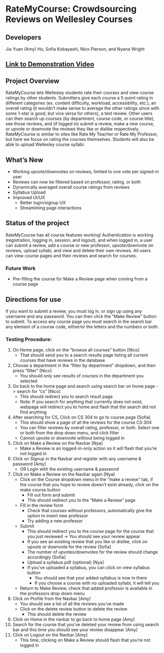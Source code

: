 # RateMyCourse: Crowdsourcing Reviews on Wellesley Courses
## Developers
Jia Yuan (Amy) Hu, Sofia Kobayashi, Nico Pierson, and Nyana Wright

## [Link to Demonstration Video](https://drive.google.com/file/d/1pyZEbWsQNXyZpiFgnExQcneoWgqs16VS/view?usp=sharing)

## Project Overview
RateMyCourse lets Wellesley students rate their courses and view course ratings by other students. Submitters give each course a 5-point rating in different categories (ex. content difficulty, workload, accessibility, etc.), an overall rating (it wouldn’t make sense to average the other ratings since with some 1-star is good, but vice versa for others), a text review. Other users can then search up courses (by department, course code, or course title), see those reviews, and (if logged in) submit a review, make a new course, or upvote or downvote the reviews they like or dislike respectively. RateMyCourse is similar to sites like Rate My Teacher or Rate My Professor, but here we focus on rating the courses themselves. Students will also be able to upload Wellesley course syllabi. 

## What’s New
- Working upvote/downvotes on reviews, limited to one vote per signed-in user
- Reviews can now be filtered based on professor, rating, or both
- Dynamically averaged overall course ratings from reviews
- Syllabus Upload
- Improved UI/UX
    - Better login/signup UX
    - Streamlining page interactions

## Status of the project
RateMyCourse has all course features working! Authentication is working (registration, logging in, session, and logout), and when logged in, a user can submit a review, add a course or new professor, upvote/downvote on reviews, upload syllabi, and view and delete their own reviews. All users can view course pages and their reviews and search for courses.

### Future Work
- Pre-filling the course for Make a Review page when coming from a course page

## Directions for use
If you want to submit a review, you must log in, or sign up using any username and any password. You can then click the “Make Review” button to submit. To access any course page you must search in the search bar any element of a course code, either/or the letters and the numbers or both. 

### Testing Procedure:
1. On Home page, click on the “browse all courses” button [Nico]
    - That should send you to a search results page listing all current courses that have reviews in the database
2. Choose a department in the “filter by department” dropdown, and then press “filter” [Nico]
    - You should only see results of courses in the department you selected
3. Go back to the home page and search using search bar on home page -> search for “cs” [Nico]
    - This should redirect you to search result page
    - Note: If you search for anything that currently does not exist, webpage will redirect you to home and flash that the search did not find anything
4. After searching for CS, Click on CS 304 to go to course page [Sofia]
    - This should show a page of all the reviews for the course CS 304
    - You can filter reviews by overall rating, professor, or both. Select one or both from the drop down menu, and click filter
    - Cannot upvote or downvote without being logged in
5. Click on Make a Review on the Navbar [Nya]
    - Make a Review is an logged-in-only action so it will flash that you’re not logged in
6. Click on Signup in the Navbar and register with any username & password [Amy]
    - OR Login with the existing username & password
7. Click on Make a Review on the Navbar again [Nya]
    - Click on the Course dropdown menu in the “make a review” tab, if the course that you hope to review doesn’t exist already, click on the make course button
        - Fill out form and submit
        - This should redirect you to the “Make a Review” page
    - Fill in the review form
        - Check that courses without professors, automatically give the option to insert new professor
        - Try adding a new professor
     - Submit
        - This should redirect you to the course page for the course that you just reviewed -> You should see your review appear
        - If you see an existing review that you like or dislike, click on upvote or downvote for the review [Sofia]
        - The number of upvotes/downvotes for the review should change accordingly [Sofia]
        - Upload a syllabus pdf (optional) [Nya]
        - If you’ve uploaded a syllabus, you can click on view syllabus button
            - You should see that your added syllabus is now in there
            - If you choose a course with no uploaded syllabi, it will tell you
    - Return to Make Review, check that added professor is available in the professors drop down menu
8. Click on Profile from the Navbar [Amy]
    - You should see a list of all the reviews you’ve made
    - Click on the delete review button to delete the review
        - This should delete the review
9. Click on Home in the navbar to go back to home page [Amy]
10. Search for the course that you’ve deleted your review from using search bar and this time you should see your review disappear [Amy]
11. Click on Logout on the Navbar [Amy]
    - This time, clicking on Make a Review should flash that you’re not logged in


